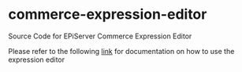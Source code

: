 # commerce-expression-editor
Source Code for EPiServer Commerce Expression Editor

Please refer to the following [link](http://world.episerver.com/documentation/Items/Developers-Guide/EPiServer-Commerce/8/Marketing/Custom-promotion-development/) for documentation on how to use the expression editor
